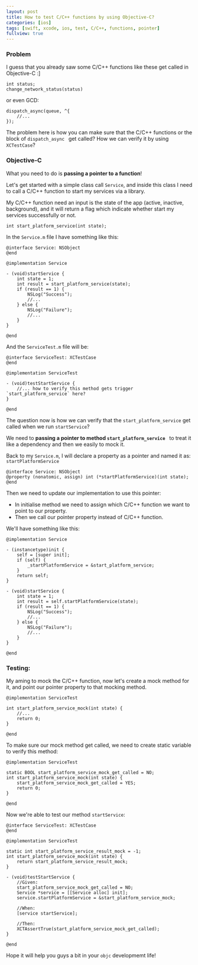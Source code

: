```yaml
---
layout: post
title: How to test C/C++ functions by using Objective-C?
categories: [ios]
tags: [swift, xcode, ios, test, C/C++, functions, pointer]
fullview: true
---
```


### Problem
I guess that you already saw some C/C++ functions like these get called in Objective-C :]

```
int status;
change_network_status(status)
```

or even GCD:

```
dispatch_async(queue, ^{
	//...
});
```

The problem here is how you can make sure that the C/C++ functions or the block of `dispatch_async ` get called? How we can verify it by using `XCTestCase`?

### Objective-C

What you need to do is **passing a pointer to a function**!

Let's get started with a simple class call `Service`, and inside this class I need to call a C/C++ function to start my services via a library.

My C/C++ function need an input is the state of the app (active, inactive, background), and it will return a flag which indicate whether start my services successfully or not.

```
int start_platform_service(int state);
```

In the `Service.m` file I have something like this:

```objc
@interface Service: NSObject
@end

@implementation Service 

- (void)startService {
	int state = 1; 
	int result = start_platform_service(state);
	if (result == 1) {
		NSLog("Success");
		//...
	} else {
		NSLog("Failure");
		//...
	}
}

@end
```

And the `ServiceTest.m` file will be:

```objc
@interface ServiceTest: XCTestCase
@end

@implementation ServiceTest 

- (void)testStartService {
	//... how to verify this method gets trigger `start_platform_service` here?
}

@end
```

The question now is how we can verify that the `start_platform_service` get called when we run `startService`?

We need to **passing a pointer to method `start_platform_service `** to treat it like a dependency and then we easily to mock it.

Back to my `Service.m`, I will declare a property as a pointer and named it as: `startPlatformService`

```objc
@interface Service: NSObject
@property (nonatomic, assign) int (*startPlatformService)(int state);
@end
```

Then we need to update our implementation to use this pointer:

- In initialise method we need to assign which C/C++ function we want to point to our property.
- Then we call our pointer property instead of C/C++ function.

We'll have something like this:

```objc
@implementation Service 

- (instancetype)init {
    self = [super init];
    if (self) {
        _startPlatformService = &start_platform_service;
    }
    return self;
}

- (void)startService {
	int state = 1; 
	int result = self.startPlatformService(state);
	if (result == 1) {
		NSLog("Success");
		//...
	} else {
		NSLog("Failure");
		//...
	}
}

@end
```

### Testing:

My aming to mock the C/C++ function, now let's create a mock method for it, and point our pointer property to that mocking method.

```objc
@implementation ServiceTest 

int start_platform_service_mock(int state) {
	//...
	return 0;
}

@end 
```

To make sure our mock method get called, we need to create static variable to verify this method:

```objc
@implementation ServiceTest 

static BOOL start_platform_service_mock_get_called = NO;
int start_platform_service_mock(int state) {
	start_platform_service_mock_get_called = YES;
	return 0;
}

@end
```

Now we're able to test our method `startService`:

```objc
@interface ServiceTest: XCTestCase
@end

@implementation ServiceTest 

static int start_platform_service_result_mock = -1;
int start_platform_service_mock(int state) {
	return start_platform_service_result_mock;
}

- (void)testStartService {
	//Given:
	start_platform_service_mock_get_called = NO;
	Service *service = [[Service alloc] init];
	service.startPlatformService = &start_platform_service_mock;
	
	//When:
	[service startService];
	
	//Then:
	XCTAssertTrue(start_platform_service_mock_get_called);
}

@end
```

Hope it will help you guys a bit in your `objc` developmemt life!
